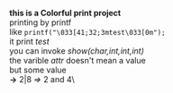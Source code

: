 **this is a Colorful print project**\
printing by printf\
like ``printf("\033[41;32;3mtest\033[0m");`` \
it print *test*\
you can invoke *show(char,int,int,int)*\
the varible *attr* doesn't mean a value\
but some value\
**->** 2|8 *=>* 2 and 4\
